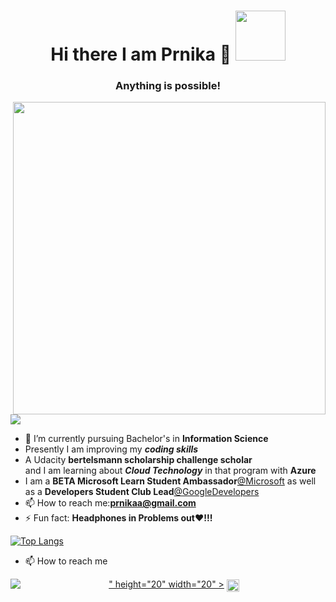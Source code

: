 <h1 align="center"> Hi there I am Prnika 👋 <img src ="https://media.tenor.com/images/1f800d805cf1758823b8afd7636c6ff5/tenor.gif" width="80"</h1>


<h3 align="center"> Anything is possible!</h3>
  
<img align='right' src="https://cdn.dribbble.com/users/4363684/screenshots/9638918/media/5931834289e76b81c9415e6f6ef32f5a.gif" width="500">



![](https://komarev.com/ghpvc/?username=prnika10&color=orange) 
- 🔭 I’m currently pursuing Bachelor's in **Information Science**<br>
- Presently I am improving my ***coding skills***<br>
- A Udacity **bertelsmann scholarship challenge scholar**<br>
and I am learning about ***Cloud Technology*** in that program with **Azure**<br>
- I am a **BETA Microsoft Learn Student Ambassador**[@Microsoft](https://studentambassadors.microsoft.com/en-US/profile/55368) as well as a **Developers Student Club Lead**[@GoogleDevelopers](https://dsc.community.dev/u/m4eyp5/)
- 📫 How to reach me:**prnikaa@gmail.com**
- ⚡ Fun fact: **Headphones in Problems out❤!!!**





[![Top Langs](https://github-readme-stats.vercel.app/api/top-langs/?username=prnika10)](https://github.com/prnika10/github-readme-stats) 




- 📫 How to reach me 
<p align="center">
<a href="https://linkedin.com/in/https://www.linkedin.com/in/-prnika-bakshi-562654167/">
  <img align="left" src="https://img.icons8.com/plasticine/100/000000/linkedin.png"/>" height="20" width="20" ></a>
<a href="https://medium.com/@prnikaa" target="blank"><img align="center" src="https://cdn.jsdelivr.net/npm/simple-icons@3.0.1/icons/medium.svg" alt="@prnikaa" height="20" width="20" /></a>
</a>
</p>
